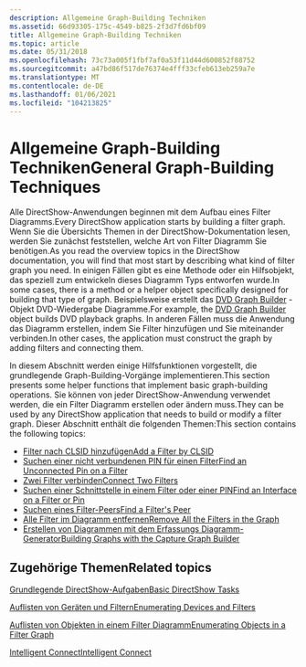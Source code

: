 ```yaml
---
description: Allgemeine Graph-Building Techniken
ms.assetid: 66d93305-175c-4549-b825-2f3d7fd6bf09
title: Allgemeine Graph-Building Techniken
ms.topic: article
ms.date: 05/31/2018
ms.openlocfilehash: 73c73a005f1fbf7af0a53f11d44d600852f88752
ms.sourcegitcommit: a47bd86f517de76374e4fff33cfeb613eb259a7e
ms.translationtype: MT
ms.contentlocale: de-DE
ms.lasthandoff: 01/06/2021
ms.locfileid: "104213825"
---
```

# <a name="general-graph-building-techniques"></a><span data-ttu-id="40501-103">Allgemeine Graph-Building Techniken</span><span class="sxs-lookup"><span data-stu-id="40501-103">General Graph-Building Techniques</span></span>

<span data-ttu-id="40501-104">Alle DirectShow-Anwendungen beginnen mit dem Aufbau eines Filter Diagramms.</span><span class="sxs-lookup"><span data-stu-id="40501-104">Every DirectShow application starts by building a filter graph.</span></span> <span data-ttu-id="40501-105">Wenn Sie die Übersichts Themen in der DirectShow-Dokumentation lesen, werden Sie zunächst feststellen, welche Art von Filter Diagramm Sie benötigen.</span><span class="sxs-lookup"><span data-stu-id="40501-105">As you read the overview topics in the DirectShow documentation, you will find that most start by describing what kind of filter graph you need.</span></span> <span data-ttu-id="40501-106">In einigen Fällen gibt es eine Methode oder ein Hilfsobjekt, das speziell zum entwickeln dieses Diagramm Typs entworfen wurde.</span><span class="sxs-lookup"><span data-stu-id="40501-106">In some cases, there is a method or a helper object specifically designed for building that type of graph.</span></span> <span data-ttu-id="40501-107">Beispielsweise erstellt das [DVD Graph Builder](dvd-graph-builder.md) -Objekt DVD-Wiedergabe Diagramme.</span><span class="sxs-lookup"><span data-stu-id="40501-107">For example, the [DVD Graph Builder](dvd-graph-builder.md) object builds DVD playback graphs.</span></span> <span data-ttu-id="40501-108">In anderen Fällen muss die Anwendung das Diagramm erstellen, indem Sie Filter hinzufügen und Sie miteinander verbinden.</span><span class="sxs-lookup"><span data-stu-id="40501-108">In other cases, the application must construct the graph by adding filters and connecting them.</span></span>

<span data-ttu-id="40501-109">In diesem Abschnitt werden einige Hilfsfunktionen vorgestellt, die grundlegende Graph-Building-Vorgänge implementieren.</span><span class="sxs-lookup"><span data-stu-id="40501-109">This section presents some helper functions that implement basic graph-building operations.</span></span> <span data-ttu-id="40501-110">Sie können von jeder DirectShow-Anwendung verwendet werden, die ein Filter Diagramm erstellen oder ändern muss.</span><span class="sxs-lookup"><span data-stu-id="40501-110">They can be used by any DirectShow application that needs to build or modify a filter graph.</span></span> <span data-ttu-id="40501-111">Dieser Abschnitt enthält die folgenden Themen:</span><span class="sxs-lookup"><span data-stu-id="40501-111">This section contains the following topics:</span></span>

-   [<span data-ttu-id="40501-112">Filter nach CLSID hinzufügen</span><span class="sxs-lookup"><span data-stu-id="40501-112">Add a Filter by CLSID</span></span>](add-a-filter-by-clsid.md)
-   [<span data-ttu-id="40501-113">Suchen einer nicht verbundenen PIN für einen Filter</span><span class="sxs-lookup"><span data-stu-id="40501-113">Find an Unconnected Pin on a Filter</span></span>](find-an-unconnected-pin-on-a-filter.md)
-   [<span data-ttu-id="40501-114">Zwei Filter verbinden</span><span class="sxs-lookup"><span data-stu-id="40501-114">Connect Two Filters</span></span>](connect-two-filters.md)
-   [<span data-ttu-id="40501-115">Suchen einer Schnittstelle in einem Filter oder einer PIN</span><span class="sxs-lookup"><span data-stu-id="40501-115">Find an Interface on a Filter or Pin</span></span>](find-an-interface-on-a-filter-or-pin.md)
-   [<span data-ttu-id="40501-116">Suchen eines Filter-Peers</span><span class="sxs-lookup"><span data-stu-id="40501-116">Find a Filter's Peer</span></span>](find-a-filters-peer.md)
-   [<span data-ttu-id="40501-117">Alle Filter im Diagramm entfernen</span><span class="sxs-lookup"><span data-stu-id="40501-117">Remove All the Filters in the Graph</span></span>](remove-all-the-filters-in-the-graph.md)
-   [<span data-ttu-id="40501-118">Erstellen von Diagrammen mit dem Erfassungs Diagramm-Generator</span><span class="sxs-lookup"><span data-stu-id="40501-118">Building Graphs with the Capture Graph Builder</span></span>](building-graphs-with-the-capture-graph-builder.md)

## <a name="related-topics"></a><span data-ttu-id="40501-119">Zugehörige Themen</span><span class="sxs-lookup"><span data-stu-id="40501-119">Related topics</span></span>

<dl> <dt>

[<span data-ttu-id="40501-120">Grundlegende DirectShow-Aufgaben</span><span class="sxs-lookup"><span data-stu-id="40501-120">Basic DirectShow Tasks</span></span>](basic-directshow-tasks.md)
</dt> <dt>

[<span data-ttu-id="40501-121">Auflisten von Geräten und Filtern</span><span class="sxs-lookup"><span data-stu-id="40501-121">Enumerating Devices and Filters</span></span>](enumerating-devices-and-filters.md)
</dt> <dt>

[<span data-ttu-id="40501-122">Auflisten von Objekten in einem Filter Diagramm</span><span class="sxs-lookup"><span data-stu-id="40501-122">Enumerating Objects in a Filter Graph</span></span>](enumerating-objects-in-a-filter-graph.md)
</dt> <dt>

[<span data-ttu-id="40501-123">Intelligent Connect</span><span class="sxs-lookup"><span data-stu-id="40501-123">Intelligent Connect</span></span>](intelligent-connect.md)
</dt> </dl>

 

 



